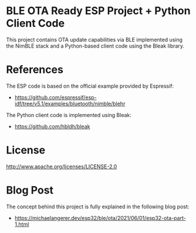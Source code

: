 # BLE OTA Ready ESP Project + Python Client Code

This project contains OTA update capabilities via BLE implemented using the NimBLE stack and a Python-based client code using the Bleak library.  

# References

The ESP code is based on the official example provided by Espressif: 
* https://github.com/espressif/esp-idf/tree/v5.1/examples/bluetooth/nimble/blehr

The Python client code is implemented using Bleak:
* https://github.com/hbldh/bleak

# License 
http://www.apache.org/licenses/LICENSE-2.0

# Blog Post 

The concept behind this project is fully explained in the following blog post:
* https://michaelangerer.dev/esp32/ble/ota/2021/06/01/esp32-ota-part-1.html
